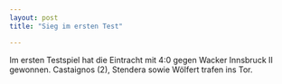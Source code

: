 ```yaml
---
layout: post
title: "Sieg im ersten Test"

---
```


Im ersten Testspiel hat die Eintracht mit 4:0 gegen Wacker Innsbruck II gewonnen. Castaignos (2), Stendera sowie Wölfert trafen ins Tor.


